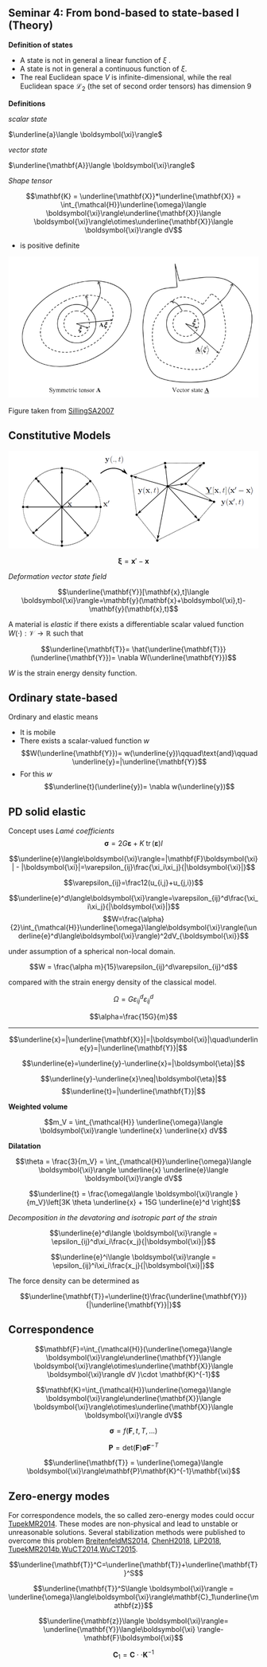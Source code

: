 ## Seminar 4: From bond-based to state-based I (Theory)

**Definition of states**

- A state is not in general a linear function of $\xi$ .
- A state is not in general a continuous function of $\xi$.
- The real Euclidean space $V$ is infinite-dimensional, while the real Euclidean space $\mathcal{L}_2$ (the set of second order tensors) has dimension 9

**Definitions**

*scalar state*

$\underline{a}\langle \boldsymbol{\xi}\rangle$

*vector state*

$\underline{\mathbf{A}}\langle \boldsymbol{\xi}\rangle$

*Shape tensor*

$$\mathbf{K} = \underline{\mathbf{X}}*\underline{\mathbf{X}} = \int_{\mathcal{H}}\underline{\omega}\langle \boldsymbol{\xi}\rangle\underline{\mathbf{X}}\langle \boldsymbol{\xi}\rangle\otimes\underline{\mathbf{X}}\langle \boldsymbol{\xi}\rangle dV$$

- is positive definite

![](../assets/tensors_vs_states.png)

Figure taken from [SillingSA2007](@cite)


## Constitutive Models

![](../assets/pd_states.png)

$$\boldsymbol{\xi} = \mathbf{x}'-\mathbf{x}$$


*Deformation vector state field*

$$\underline{\mathbf{Y}}[\mathbf{x},t]\langle \boldsymbol{\xi}\rangle=\mathbf{y}(\mathbf{x}+\boldsymbol{\xi},t)-\mathbf{y}(\mathbf{x},t)$$


A material is *elastic* if there exists a differentiable scalar valued
function $W(·) : \mathcal{V} \rightarrow \mathbb{R}$ such that

$$\underline{\mathbf{T}}= \hat{\underline{\mathbf{T}}}(\underline{\mathbf{Y}})= \nabla W(\underline{\mathbf{Y}})$$

$W$ is the strain energy density function.

## Ordinary state-based

Ordinary and elastic means
- It is mobile
- There exists a scalar-valued function $w$
$$W(\underline{\mathbf{Y}})= w(\underline{y})\qquad\text{and}\qquad \underline{y}=|\underline{\mathbf{Y}}$$
- For this $w$
$$\underline{t}(\underline{y})= \nabla w(\underline{y})$$

## PD solid elastic

Concept uses *Lamé coefficients*
$$\boldsymbol{\sigma} = 2G\boldsymbol{\varepsilon} + K \; \operatorname{tr}(\boldsymbol{\varepsilon}) I$$

$$\underline{e}\langle\boldsymbol{\xi}\rangle=|\mathbf{F}\boldsymbol{\xi}| - |\boldsymbol{\xi}|=\varepsilon_{ij}\frac{\xi_i\xi_j}{|\boldsymbol{\xi}|}$$

$$\varepsilon_{ij}=\frac12(u_{i,j}+u_{j,i})$$

$$\underline{e}^d\langle\boldsymbol{\xi}\rangle=\varepsilon_{ij}^d\frac{\xi_i\xi_j}{|\boldsymbol{\xi}|}$$
$$W=\frac{\alpha}{2}\int_{\mathcal{H}}\underline{\omega}\langle\boldsymbol{\xi}\rangle(\underline{e}^d\langle\boldsymbol{\xi}\rangle)^2dV_{\boldsymbol{\xi}}$$


under assumption of a spherical non-local domain.

$$W = \frac{\alpha m}{15}\varepsilon_{ij}^d\varepsilon_{ij}^d$$

compared with the strain energy density of the classical model.

$$\Omega=G\varepsilon_{ij}^d\varepsilon_{ij}^d$$

$$\alpha=\frac{15G}{m}$$

---

$$\underline{x}=|\underline{\mathbf{X}}|=|\boldsymbol{\xi}|\quad\underline{y}=|\underline{\mathbf{Y}}|$$

$$\underline{e}=\underline{y}-\underline{x}=|\boldsymbol{\eta}|$$

$$\underline{y}-\underline{x}\neq|\boldsymbol{\eta}|$$
$$\underline{t}=|\underline{\mathbf{T}}|$$

**Weighted volume**

$$m_V = \int_{\mathcal{H}} \underline{\omega}\langle \boldsymbol{\xi}\rangle \underline{x} \underline{x} dV$$

**Dilatation**

$$\theta = \frac{3}{m_V} = \int_{\mathcal{H}}\underline{\omega}\langle \boldsymbol{\xi}\rangle \underline{x} \underline{e}\langle \boldsymbol{\xi}\rangle dV$$

$$\underline{t} = \frac{\omega\langle \boldsymbol{\xi}\rangle }{m_V}\left[3K \theta \underline{x} + 15G \underline{e}^d  \right]$$

*Decomposition in the devatoring and isotropic part of the strain*

$$\underline{e}^d\langle \boldsymbol{\xi}\rangle = \epsilon_{ij}^d\xi_i\frac{x_j}{|\boldsymbol{\xi}|}$$


$$\underline{e}^i\langle \boldsymbol{\xi}\rangle = \epsilon_{ij}^i\xi_i\frac{x_j}{|\boldsymbol{\xi}|}$$


The force density can be determined as

$$\underline{\mathbf{T}}=\underline{t}\frac{\underline{\mathbf{Y}}}{|\underline{\mathbf{Y}}|}$$


## Correspondence
$$\mathbf{F}=\int_{\mathcal{H}}(\underline{\omega}\langle \boldsymbol{\xi}\rangle\underline{\mathbf{Y}}\langle \boldsymbol{\xi}\rangle\otimes\underline{\mathbf{X}}\langle \boldsymbol{\xi}\rangle dV )\cdot \mathbf{K}^{-1}$$


$$\mathbf{K}=\int_{\mathcal{H}}\underline{\omega}\langle \boldsymbol{\xi}\rangle\underline{\mathbf{X}}\langle \boldsymbol{\xi}\rangle\otimes\underline{\mathbf{X}}\langle \boldsymbol{\xi}\rangle dV$$

$$\boldsymbol{\sigma} = f(\mathbf{F}, t, T, ...)$$

$$\mathbf{P} = \text{det}(\mathbf{F})\boldsymbol{\sigma}\mathbf{F}^{-T}$$


$$\underline{\mathbf{T}} = \underline{\omega}\langle \boldsymbol{\xi}\rangle\mathbf{P}\mathbf{K}^{-1}\mathbf{\xi}$$


## Zero-energy modes

For correspondence models, the so called zero-energy modes could occur [TupekMR2014](@cite). These modes are non-physical and lead to unstable or unreasonable solutions. Several stabilization methods were published to overcome this problem [BreitenfeldMS2014](@cite), [ChenH2018](@cite), [LiP2018](@cite), [TupekMR2014b](@cite),[WuCT2014](@cite),[WuCT2015](@cite).


$$\underline{\mathbf{T}}^C=\underline{\mathbf{T}}+\underline{\mathbf{T}}^S$$


$$\underline{\mathbf{T}}^S\langle \boldsymbol{\xi}\rangle = \underline{\omega}\langle\boldsymbol{\xi}\rangle\mathbf{C}_1\underline{\mathbf{z}}$$

$$\underline{\mathbf{z}}\langle \boldsymbol{\xi}\rangle= \underline{\mathbf{Y}}\langle\boldsymbol{\xi} \rangle-\mathbf{F}\boldsymbol{\xi}$$


$$\mathbf{C}_1=\mathbf{C}\cdot\cdot\mathbf{K}^{-1}$$
